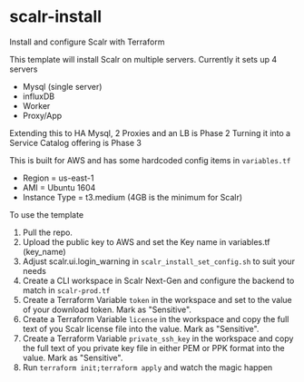 # scalr-install
Install and configure Scalr with Terraform

This template will install Scalr on multiple servers. Currently it sets up 4 servers

* Mysql (single server)
* influxDB
* Worker
* Proxy/App

Extending this to HA Mysql, 2 Proxies and an LB is Phase 2
Turning it into a Service Catalog offering is Phase 3

This is built for AWS and has some hardcoded config items in `variables.tf`

* Region = us-east-1
* AMI = Ubuntu 1604
* Instance Type = t3.medium (4GB is the minimum for Scalr)

To use the template

1. Pull the repo.
2. Upload the public key to AWS and set the Key name in variables.tf (key_name)
3. Adjust scalr.ui.login_warning in `scalr_install_set_config.sh` to suit your needs
4. Create a CLI workspace in Scalr Next-Gen and configure the backend to match in `scalr-prod.tf`
5. Create a Terraform Variable `token` in the workspace and set to the value of your download token. Mark as "Sensitive".
6. Create a Terraform Variable `license` in the workspace and copy the full text of you Scalr license file into the value. Mark as "Sensitive".
7. Create a Terraform Variable `private_ssh_key` in the workspace and copy the full text of you private key file in either PEM or PPK format into the value. Mark as "Sensitive".
8. Run `terraform init;terraform apply` and watch the magic happen
 
